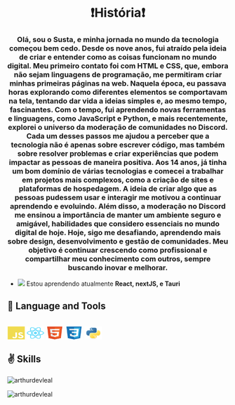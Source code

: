 <h1 align="center">❗História❗</h1>
<h3 align="center">Olá, sou o Susta, e minha jornada no mundo da tecnologia começou bem cedo. Desde os nove anos, fui atraído pela ideia de criar e entender como as coisas funcionam no mundo digital. Meu primeiro contato foi com HTML e CSS, que, embora não sejam linguagens de programação, me permitiram criar minhas primeiras páginas na web. Naquela época, eu passava horas explorando como diferentes elementos se comportavam na tela, tentando dar vida a ideias simples e, ao mesmo tempo, fascinantes. Com o tempo, fui aprendendo novas ferramentas e linguagens, como JavaScript e Python, e mais recentemente, explorei o universo da moderação de comunidades no Discord. Cada um desses passos me ajudou a perceber que a tecnologia não é apenas sobre escrever código, mas também sobre resolver problemas e criar experiências que podem impactar as pessoas de maneira positiva. Aos 14 anos, já tinha um bom domínio de várias tecnologias e comecei a trabalhar em projetos mais complexos, como a criação de sites e plataformas de hospedagem. A ideia de criar algo que as pessoas pudessem usar e interagir me motivou a continuar aprendendo e evoluindo. Além disso, a moderação no Discord me ensinou a importância de manter um ambiente seguro e amigável, habilidades que considero essenciais no mundo digital de hoje. Hoje, sigo me desafiando, aprendendo mais sobre design, desenvolvimento e gestão de comunidades. Meu objetivo é continuar crescendo como profissional e compartilhar meu conhecimento com outros, sempre buscando inovar e melhorar.</h3>

- <img src="https://media.giphy.com/media/VgCDAzcKvsR6OM0uWg/giphy.gif" width="16"> Estou aprendendo atualmente **React, nextJS, e Tauri**

## 🔨 Language and Tools

<div style="display: inline_block"><br>
  <img align="center" alt="Rafa-Js" height="30" width="40" src="https://raw.githubusercontent.com/devicons/devicon/master/icons/javascript/javascript-plain.svg">
  <img align="center" alt="Rafa-React" height="30" width="40" src="https://raw.githubusercontent.com/devicons/devicon/master/icons/react/react-original.svg">
  <img align="center" alt="Rafa-HTML" height="30" width="40" src="https://raw.githubusercontent.com/devicons/devicon/master/icons/html5/html5-original.svg">
  <img align="center" alt="Rafa-CSS" height="30" width="40" src="https://raw.githubusercontent.com/devicons/devicon/master/icons/css3/css3-original.svg">
  <img align="center" alt="Rafa-Python" height="30" width="40" src="https://raw.githubusercontent.com/devicons/devicon/master/icons/python/python-original.svg">
</div>

## ✌️ Skills

<p><img align="center" src="https://github-readme-stats.vercel.app/api/top-langs?username=joao12394&show_icons=true&theme=dracula&locale=en&layout=compact" alt="arthurdevleal" /></p>

<p><img align="center" src="https://github-readme-streak-stats.herokuapp.com/?user=joao12394&theme=dark" alt="arthurdevleal" /></p>
